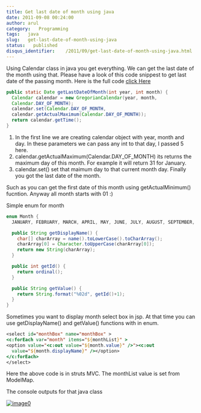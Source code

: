 ```yaml
---
title: Get last date of month using java
date: 2011-09-08 00:24:00
author: arul
category:   Programming
tags:   java
slug:   get-last-date-of-month-using-java
status:   published
disqus_identifier:    /2011/09/get-last-date-of-month-using-java.html
---
```


Using Calendar class in java you get everything. We can get the last
date of the month using that. Please have a look of this code snippest
to get last date of the passing month. Here is the full code [click
Here](http://www.arulraj.net/labs/java/misc/DateExample.java)

``` java
public static Date getLastDateOfMonth(int year, int month) {
  Calendar calendar = new GregorianCalendar(year, month,
  Calendar.DAY_OF_MONTH);
  calendar.set(Calendar.DAY_OF_MONTH,
  calendar.getActualMaximum(Calendar.DAY_OF_MONTH));
  return calendar.getTime();
}
```

1.  In the first line we are creating calendar object with year, month
    and day. In these parameters we can pass any int to that day, I
    passed 5 here.
2.  calendar.getActualMaximum(Calendar.DAY_OF_MONTH) its returns the
    maximum day of this month. For example it will return 31 for
    January.
3.  calendar.set() set that maimum day to that current month day.
    Finally you got the last date of the month.

Such as you can get the first date of this month using
getActualMinimum() fucntion. Anyway all month starts with 01 :)

Simple enum for month

``` java
enum Month {
  JANUARY, FEBRUARY, MARCH, APRIL, MAY, JUNE, JULY, AUGUST, SEPTEMBER, OCTOBER, NOVEMBER, DECEMBER;

  public String getDisplayName() {
    char[] charArray = name().toLowerCase().toCharArray();
    charArray[0] = Character.toUpperCase(charArray[0]);
    return new String(charArray);
  }

  public int getId() {
    return ordinal();
  }

  public String getValue() {
    return String.format("%02d", getId()+1);
  }
}
```

Sometimes you want to display month select box in jsp. At that time you
can use getDisplayName() and getValue() functions with in enum.

``` jsp
<select id="monthBox" name="monthBox" >
<c:forEach var="month" items="${monthList}" >
<option value="<c:out value="${month.value}" />"><c:out
  value="${month.displayName}" /></option>
</c:forEach>
</select>
```

Here the above code is in struts MVC. The monthList value is set from
ModelMap.

The console outputs for that java class

[![image0](http://1.bp.blogspot.com/-Zo6Oq2AU4B0/TmhcUceVZeI/AAAAAAAAAr0/Tk9I22jffIY/s1600/dateexample-console.PNG)](http://1.bp.blogspot.com/-Zo6Oq2AU4B0/TmhcUceVZeI/AAAAAAAAAr0/Tk9I22jffIY/s1600/dateexample-console.PNG)
